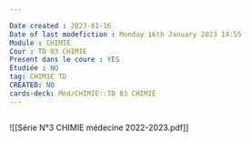 ```yaml
---

Date created : 2023-01-16
Date of last modefiction : Monday 16th January 2023 14:55
Module : CHIMIE
Cour : TD 03 CHIMIE 
Present dans le coure : YES
Étudiée : NO
tag: CHIMIE TD 
CREATED: NO
cards-deck: Med/CHIMIE::TD 03 CHIMIE 
---
```

```toc
```

![[Série N°3 CHIMIE médecine 2022-2023.pdf]]